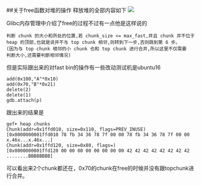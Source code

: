 ##关于free函数对堆的操作
释放堆的全部内容如下
![](http://i4.bvimg.com/659021/ddd11f567342a352.png)

Glibc内存管理中介绍了free的过程不过有一点他是这样说的
```
判断 chunk 的大小和所处的位置,若 chunk_size <= max_fast,并且 chunk 并不位于
heap 的顶部,也就是说并不与 top chunk 相邻,则转到下一步,否则跳到第 6 步。
(因为与 top chunk 相邻的小 chunk 也和 top chunk 进行合并,所以这里不仅需要
判断大小,还需要判断相邻情况)
```
但是实际跟出来的对fast bin的操作有一些改动测试机是ubuntu16
```
add(0x100,"A"*0x10)
add(0x70,"B"*0x21)
delete(2)
delete(1)
gdb.attach(p)
```
跟出来的结果是
```
gef➤ heap chunks
Chunk(addr=0x1ffd010, size=0x110, flags=PREV_INUSE)
[0x0000000001ffd010 78 fb 34 36 78 7f 00 00 78 fb 34 36 78 7f 00 00 x.46x...x.46x...]
Chunk(addr=0x1ffd120, size=0x80, flags=)
[0x0000000001ffd120 00 00 00 00 00 00 00 00 42 42 42 42 42 42 42 42 ........BBBBBBBB]
```
可以看出来2个chunk都还在，0x70的chunk在free的时候并没有跟topchunk进行合并。

